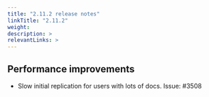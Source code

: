 ```yaml
---
title: "2.11.2 release notes"
linkTitle: "2.11.2"
weight: 
description: >
relevantLinks: >
---
```


## Performance improvements

- Slow initial replication for users with lots of docs. Issue: #3508
